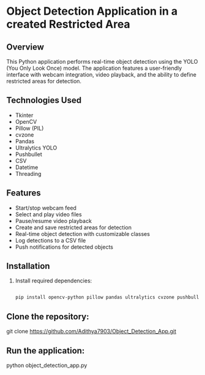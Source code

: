 # Object Detection Application in a created Restricted Area

## Overview
This Python application performs real-time object detection using the YOLO (You Only Look Once) model. The application features a user-friendly interface with webcam integration, video playback, and the ability to define restricted areas for detection.

## Technologies Used
- Tkinter
- OpenCV
- Pillow (PIL)
- cvzone
- Pandas
- Ultralytics YOLO
- Pushbullet
- CSV
- Datetime
- Threading

## Features
- Start/stop webcam feed
- Select and play video files
- Pause/resume video playback
- Create and save restricted areas for detection
- Real-time object detection with customizable classes
- Log detections to a CSV file
- Push notifications for detected objects

## Installation
1. Install required dependencies:
   ```bash

   pip install opencv-python pillow pandas ultralytics cvzone pushbullet.py


## Clone the repository:

git clone https://github.com/Adithya7903/Object_Detection_App.git


## Run the application:

python object_detection_app.py

